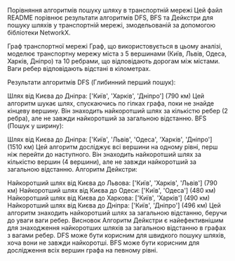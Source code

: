   Порівняння алгоритмів пошуку шляху в транспортній мережі
Цей файл README порівнює результати алгоритмів DFS, BFS та Дейкстри для пошуку шляхів у транспортній мережі, змодельованій за допомогою бібліотеки NetworkX.

  Граф транспортної мережі
Граф, що використовується в цьому аналізі, моделює транспортну мережу міста з 5 вершинами (Київ, Львів, Одеса, Харків, Дніпро) та 10 ребрами, що відповідають дорогам між містами. Ваги ребер відповідають відстані в кілометрах.

  Результати алгоритмів
DFS (Глибинний перший пошук):

  Шлях від Києва до Дніпра: ['Київ', 'Харків', 'Дніпро'] (790 км)
Цей алгоритм шукає шлях, спускаючись по гілках графа, поки не знайде кінцеву вершину.
Він знаходить найкоротший шлях за кількістю ребер (2 ребра), але не завжди найкоротший за загальною відстанню.
BFS (Пошук у ширину):

  Шлях від Києва до Дніпра: ['Київ', 'Львів', 'Одеса', 'Харків', 'Дніпро'] (1510 км)
Цей алгоритм досліджує всі вершини на одному рівні, перш ніж перейти до наступного.
Він знаходить найкоротший шлях за кількістю вершин (4 вершини), але не завжди найкоротший за загальною відстанню.
Алгоритм Дейкстри:

Найкоротший шлях від Києва до Львова: ['Київ', 'Харків', 'Львів'] (790 км)
Найкоротший шлях від Києва до Одеси: ['Київ', 'Одеса'] (480 км)
Найкоротший шлях від Києва до Харкова: ['Київ', 'Харків'] (490 км)
Найкоротший шлях від Києва до Дніпра: ['Київ', 'Дніпро'] (496 км)
Цей алгоритм знаходить найкоротший шлях за загальною відстанню, беручи до уваги ваги ребер.
  Висновок
Алгоритм Дейкстри є найефективнішим для знаходження найкоротших шляхів за загальною відстанню в графах з вагами ребер.
DFS може бути корисним для швидкого пошуку шляхів, хоча вони не завжди найкоротші.
BFS може бути корисним для дослідження всіх вершин графа на певному рівні.
